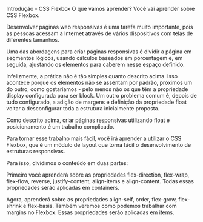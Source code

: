 Introdução - CSS Flexbox
O que vamos aprender?
Você vai aprender sobre CSS Flexbox.

Desenvolver páginas web responsivas é uma tarefa muito importante, pois as pessoas acessam a Internet através de vários dispositivos com telas de diferentes tamanhos.

Uma das abordagens para criar páginas responsivas é dividir a página em segmentos lógicos, usando cálculos baseados em porcentagem e, em seguida, ajustando os elementos para caberem nesse espaço definido.

Infelizmente, a prática não é tão simples quanto descrito acima. Isso acontece porque os elementos não se assentam por padrão, próximos um do outro, como gostaríamos - pelo menos não os que têm a propriedade display configurada para ser block. Um outro problema comum é, depois de tudo configurado, a adição de margens e definição da propriedade float voltar a desconfigurar toda a estrutura inicialmente proposta.

Como descrito acima, criar páginas responsivas utilizando float e posicionamento é um trabalho complicado.

Para tornar esse trabalho mais fácil, você irá aprender a utilizar o CSS Flexbox, que é um módulo de layout que torna fácil o desenvolvimento de estruturas responsivas.

Para isso, dividimos o conteúdo em duas partes:

Primeiro você aprenderá sobre as propriedades flex-direction, flex-wrap, flex-flow, reverse, justify-content, align-items e align-content. Todas essas propriedades serão aplicadas em containers.

Agora, aprenderá sobre as propriedades align-self, order, flex-grow, flex-shrink e flex-basis. Também veremos como podemos trabalhar com margins no Flexbox. Essas propriedades serão aplicadas em items.